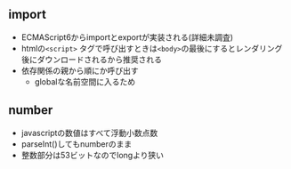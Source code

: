 ## import
* ECMAScript6からimportとexportが実装される(詳細未調査)
* htmlの`<script>` タグで呼び出すときは`<body>`の最後にするとレンダリング後にダウンロードされるから推奨される
* 依存関係の親から順にか呼び出す
  * globalな名前空間に入るため

## number
* javascriptの数値はすべて浮動小数点数
* parseInt()してもnumberのまま
* 整数部分は53ビットなのでlongより狭い